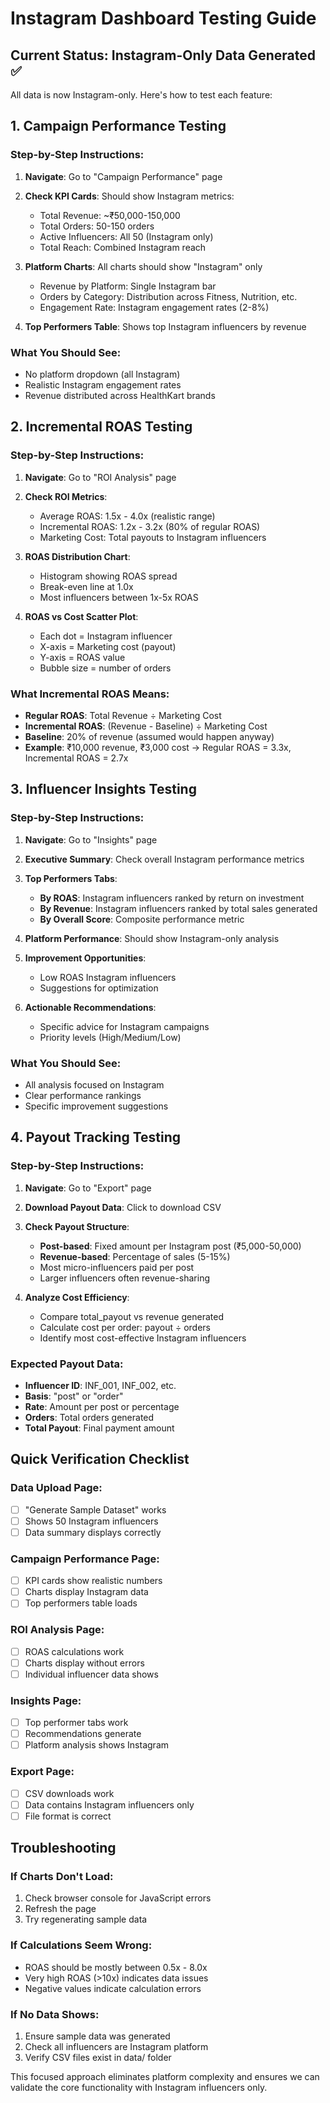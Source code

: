# Instagram Dashboard Testing Guide

## Current Status: Instagram-Only Data Generated ✅

All data is now Instagram-only. Here's how to test each feature:

## 1. Campaign Performance Testing

### Step-by-Step Instructions:
1. **Navigate**: Go to "Campaign Performance" page
2. **Check KPI Cards**: Should show Instagram metrics:
   - Total Revenue: ~₹50,000-150,000
   - Total Orders: 50-150 orders  
   - Active Influencers: All 50 (Instagram only)
   - Total Reach: Combined Instagram reach

3. **Platform Charts**: All charts should show "Instagram" only
   - Revenue by Platform: Single Instagram bar
   - Orders by Category: Distribution across Fitness, Nutrition, etc.
   - Engagement Rate: Instagram engagement rates (2-8%)

4. **Top Performers Table**: Shows top Instagram influencers by revenue

### What You Should See:
- No platform dropdown (all Instagram)
- Realistic Instagram engagement rates
- Revenue distributed across HealthKart brands

## 2. Incremental ROAS Testing  

### Step-by-Step Instructions:
1. **Navigate**: Go to "ROI Analysis" page
2. **Check ROI Metrics**:
   - Average ROAS: 1.5x - 4.0x (realistic range)
   - Incremental ROAS: 1.2x - 3.2x (80% of regular ROAS)
   - Marketing Cost: Total payouts to Instagram influencers

3. **ROAS Distribution Chart**: 
   - Histogram showing ROAS spread
   - Break-even line at 1.0x
   - Most influencers between 1x-5x ROAS

4. **ROAS vs Cost Scatter Plot**:
   - Each dot = Instagram influencer
   - X-axis = Marketing cost (payout)
   - Y-axis = ROAS value
   - Bubble size = number of orders

### What Incremental ROAS Means:
- **Regular ROAS**: Total Revenue ÷ Marketing Cost
- **Incremental ROAS**: (Revenue - Baseline) ÷ Marketing Cost
- **Baseline**: 20% of revenue (assumed would happen anyway)
- **Example**: ₹10,000 revenue, ₹3,000 cost → Regular ROAS = 3.3x, Incremental ROAS = 2.7x

## 3. Influencer Insights Testing

### Step-by-Step Instructions:
1. **Navigate**: Go to "Insights" page
2. **Executive Summary**: Check overall Instagram performance metrics

3. **Top Performers Tabs**:
   - **By ROAS**: Instagram influencers ranked by return on investment
   - **By Revenue**: Instagram influencers ranked by total sales generated  
   - **By Overall Score**: Composite performance metric

4. **Platform Performance**: Should show Instagram-only analysis

5. **Improvement Opportunities**: 
   - Low ROAS Instagram influencers 
   - Suggestions for optimization

6. **Actionable Recommendations**:
   - Specific advice for Instagram campaigns
   - Priority levels (High/Medium/Low)

### What You Should See:
- All analysis focused on Instagram
- Clear performance rankings
- Specific improvement suggestions

## 4. Payout Tracking Testing

### Step-by-Step Instructions:
1. **Navigate**: Go to "Export" page
2. **Download Payout Data**: Click to download CSV

3. **Check Payout Structure**:
   - **Post-based**: Fixed amount per Instagram post (₹5,000-50,000)
   - **Revenue-based**: Percentage of sales (5-15%)
   - Most micro-influencers paid per post
   - Larger influencers often revenue-sharing

4. **Analyze Cost Efficiency**:
   - Compare total_payout vs revenue generated
   - Calculate cost per order: payout ÷ orders
   - Identify most cost-effective Instagram influencers

### Expected Payout Data:
- **Influencer ID**: INF_001, INF_002, etc.
- **Basis**: "post" or "order" 
- **Rate**: Amount per post or percentage
- **Orders**: Total orders generated
- **Total Payout**: Final payment amount

## Quick Verification Checklist

### Data Upload Page:
- [ ] "Generate Sample Dataset" works
- [ ] Shows 50 Instagram influencers
- [ ] Data summary displays correctly

### Campaign Performance Page:
- [ ] KPI cards show realistic numbers
- [ ] Charts display Instagram data
- [ ] Top performers table loads

### ROI Analysis Page:
- [ ] ROAS calculations work
- [ ] Charts display without errors
- [ ] Individual influencer data shows

### Insights Page:
- [ ] Top performer tabs work
- [ ] Recommendations generate
- [ ] Platform analysis shows Instagram

### Export Page:
- [ ] CSV downloads work
- [ ] Data contains Instagram influencers only
- [ ] File format is correct

## Troubleshooting

### If Charts Don't Load:
1. Check browser console for JavaScript errors
2. Refresh the page
3. Try regenerating sample data

### If Calculations Seem Wrong:
- ROAS should be mostly between 0.5x - 8.0x
- Very high ROAS (>10x) indicates data issues
- Negative values indicate calculation errors

### If No Data Shows:
1. Ensure sample data was generated
2. Check all influencers are Instagram platform
3. Verify CSV files exist in data/ folder

This focused approach eliminates platform complexity and ensures we can validate the core functionality with Instagram influencers only.